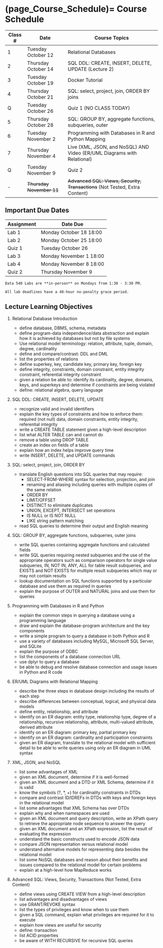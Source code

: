 (page_Course_Schedule)=
Course Schedule
=======================

| Class # | Date                        | Course Topics                                                                   |
|---------|-----------------------------|---------------------------------------------------------------------------------|
| 1       | Tuesday October 12          | Relational Databases                                                            |
| 2       | Thursday October 14         | SQL DDL: CREATE, INSERT, DELETE, UPDATE (Lecture 2)                             |
| 3       | Tuesday October 19          | Docker Tutorial                                                                 |
| 4       | Thursday October 21         | SQL: select, project, join, ORDER BY joins                                      |
| Q       | Tuesday October 26          | Quiz 1 (NO CLASS TODAY)                                                         |
| 5       | Thursday October 28         | SQL: GROUP BY, aggregate functions, subqueries, outer                           |
| 6       | Tuesday November 2          | Programming with Databases in R and Python Mapping                              |
| 7       | Thursday November 4         | Live (XML, JSON, and NoSQL) AND Video (ER/UML Diagrams with Relational)         |
| Q       | Tuesday November 9          | Quiz 2                                                                          |
| -       | <s>Thursday November 11</s> | <s>Advanced SQL: Views, Security, Transactions</s>  (Not Tested, Extra Content) |



## Important Due Dates

| Assignment | Date Due                 |
|------------|--------------------------|
| Lab 1      | Monday October 18 18:00  |
| Lab 2      | Monday October 25 18:00  |
| Quiz 1     | Tuesday October 26       |
| Lab 3      | Monday November 1 18:00  |
| Lab 4      | Monday November 8  18:00 |
| Quiz 2     | Thursday November 9      |

```{note}
Data 540 Labs are **in-person** on Mondays from 1:30 - 3:30 PM.
```

```{tip}
All lab deadlines have a 48-hour no-penalty grace period.
```

## Lecture Learning Objectives

1. Relational Database Introduction

	- define database, DBMS, schema, metadata
	- define program-data independence/data abstraction and explain how it is achieved by databases but not by file systems
	- Use relational model terminology: relation, attribute, tuple, domain, degree, cardinality
	- define and compare/contrast: DDL and DML
	- list the properties of relations
	- define superkey, key, candidate key, primary key, foreign key
	- define integrity, constraints, domain constraint, entity integrity constraint, referential integrity constraint
	- given a relation be able to: identify its cardinality, degree, domains, keys, and superkeys and determine if constraints are being violated
	- define: relational algebra, query language
  
2. SQL DDL: CREATE, INSERT, DELETE, UPDATE

	- recognize valid and invalid identifiers
	- explain the key types of constraints and how to enforce them: required (not null) data, domain constraints, entity integrity, referential integrity
	- write a CREATE TABLE statement given a high-level description
	- list what ALTER TABLE can and cannot do 
	- remove a table using DROP TABLE
	- create an index on fields of a table
	- explain how an index helps improve query time
	- write INSERT, DELETE, and UPDATE commands
      
3. SQL: select, project, join, ORDER BY

	- translate English questions into SQL queries that may require:
		- SELECT-FROM-WHERE syntax for selection, projection, and join
		- renaming and aliasing including queries with multiple copies of the same relation
		- ORDER BY
		- LIMIT/OFFSET
		- DISTINCT to eliminate duplicates
		- UNION, EXCEPT, INTERSECT set operations
		- IS NULL or IS NOT NULL
		- LIKE string pattern matching
	- read SQL queries to determine their output and English meaning

4. SQL: GROUP BY, aggregate functions, subqueries, outer joins

	- write SQL queries containing aggregate functions and calculated fields
	- write SQL queries requiring nested subqueries and the use of the appropriate operators such as comparison operators for single value subqueries, IN, NOT IN, ANY, ALL for table result subqueries, and EXISTS and NOT EXISTS for multiple result subqueries which may or may not contain results
	- lookup documentation on SQL functions supported by a particular database and use them as required in queries
	- explain the purpose of OUTER and NATURAL joins and use them for queries

5. Programming with Databases in R and Python

	- explain the common steps in querying a database using a programming language
	- draw and explain the database-program architecture and the key components
	- write a simple program to query a database in both Python and R
	- use a variety of databases including MySQL, Microsoft SQL Server, and SQLite
	- explain the purpose of ODBC
	- list the components of a database connection URL
	- use dplyr to query a database
	- be able to debug and resolve database connection and usage issues in Python and R code

6. ER/UML Diagrams with Relational Mapping

	- describe the three steps in database design including the results of each step
	- describe differences between conceptual, logical, and physical data models
	- define entity, relationship, and attribute
	- identify on an ER diagram: entity type, relationship type, degree of a relationship, recursive relationship, attribute, multi-valued attribute, derived attribute
	- identify on an ER diagram: primary key, partial primary key
	- identify on an ER diagram: cardinality and participation constraints
	- given an ER diagram, translate to the relational model with sufficient detail to be able to write queries using only an ER diagram in UML syntax

7. XML, JSON, and NoSQL

	- list some advantages of XML
	- given an XML document, determine if it is well-formed
	- given an XML document and a DTD or XML Schema, determine if it is valid
	- know the symbols (?, \*, +) for cardinality constraints in DTDs
	- compare and contrast ID/IDREFs in DTDs with keys and foreign keys in the relational model
	- list some advantages that XML Schema has over DTDs
	- explain why and when namespaces are used
	- given an XML document and query description, write an XPath query to retrieve the appropriate node sequence to answer the query
	- given an XML document and an XPath expression, list the result of evaluating the expression
	- understand the basic constructs used to encode JSON data
	- compare JSON representation versus relational model
	- understand alternative models for representing data besides the relational model
	- list some NoSQL databases and reason about their benefits and issues compared to the relational model for certain problems
	- explain at a high-level how MapReduce works      

8. Advanced SQL: Views, Security, Transactions (Not Tested, Extra Content)

	- define views using CREATE VIEW from a high-level description
	- list advantages and disadvantages of views
	- use GRANT/REVOKE syntax
	- list the types of privileges and know when to use them
	- given a SQL command, explain what privileges are required for it to execute
	- explain how views are useful for security
	- define: transaction
	- list ACID properties
	- be aware of WITH RECURSIVE for recursive SQL queries